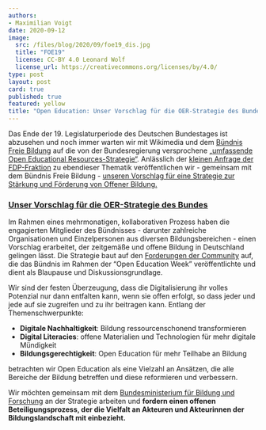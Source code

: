 ```yaml
---
authors: 
- Maximilian Voigt
date: 2020-09-12
image:
  src: /files/blog/2020/09/foe19_dis.jpg
  title: "FOE19"
  license: CC-BY 4.0 Leonard Wolf
  license_url: https://creativecommons.org/licenses/by/4.0/
type: post
layout: post
card: true
published: true
featured: yellow
title: "Open Education: Unser Vorschlag für die OER-Strategie des Bundes" 
---
```


Das Ende der 19. Legislaturperiode des Deutschen Bundestages ist abzusehen und noch immer warten wir mit Wikimedia und dem [Bündnis Freie Bildung](https://buendnis-freie-bildung.de/) auf die von der Bundesregierung versprochene [„umfassende Open Educational Resources-Strategie“](https://blog.wikimedia.de/2020/03/02/forderungen-fuer-eine-schnellere-umsetzung-der-oer-strategie/).
Anlässlich der [kleinen Anfrage der FDP-Fraktion](https://dip21.bundestag.de/dip21/btd/19/220/1922001.pdf) zu ebendieser Thematik veröffentlichen wir - gemeinsam mit dem Bündnis Freie Bildung - [unseren Vorschlag für eine Strategie zur Stärkung und Förderung von Offener Bildung.](/files/blog/2020/09/OER-Strategie-des-Buendnis-Freie-Bildung.pdf) 

### [Unser Vorschlag für die OER-Strategie des Bundes](/files/blog/2020/09/OER-Strategie-des-Buendnis-Freie-Bildung.pdf)

Im Rahmen eines mehrmonatigen, kollaborativen Prozess haben die engagierten Mitglieder des Bündnisses - darunter zahlreiche Organisationen und Einzelpersonen aus diversen Bildungsbereichen - einen Vorschlag erarbeitet, der zeitgemäße und offene Bildung in Deutschland gelingen lässt. Die Strategie baut auf den [Forderungen der Community](https://buendnis-freie-bildung.de/2020/03/02/forderungen-fuer-eine-schnellere-umsetzung-der-oer-strategie/) auf, die das Bündnis im Rahmen der “Open Education Week” veröffentlichte und dient als Blaupause und Diskussionsgrundlage. 

Wir sind der festen Überzeugung, dass die Digitalisierung ihr volles Potenzial nur dann entfalten kann, wenn sie offen erfolgt, so dass jeder und jede auf sie zugreifen und zu ihr beitragen kann. Entlang der Themenschwerpunkte: 

* **Digitale Nachhaltigkeit**: Bildung ressourcenschonend transformieren
* **Digital Literacies**: offene Materialien und Technologien für mehr digitale Mündigkeit
* **Bildungsgerechtigkeit**: Open Education für mehr Teilhabe an Bildung	

betrachten wir Open Education als eine Vielzahl an Ansätzen, die alle Bereiche der Bildung betreffen und diese reformieren und verbessern. 

Wir möchten gemeinsam mit dem [Bundesministerium für Bildung und Forschung](https://www.bmbf.de/) an der Strategie arbeiten und **fordern einen offenen Beteiligungsprozess, der die Vielfalt an Akteuren und Akteurinnen der Bildungslandschaft mit einbezieht.** 
